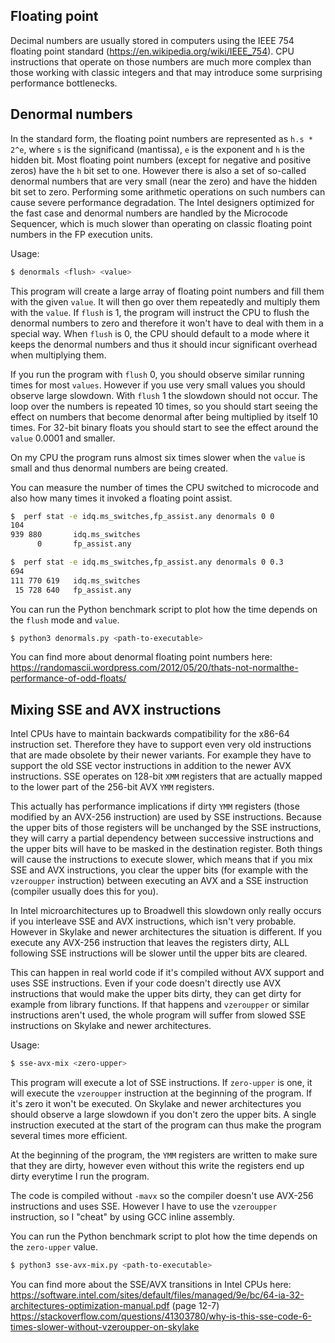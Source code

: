 ## Floating point
Decimal numbers are usually stored in computers using the IEEE 754 floating point standard
(https://en.wikipedia.org/wiki/IEEE_754). CPU instructions that operate on those numbers are much more complex
than those working with classic integers and that may introduce some surprising performance bottlenecks.

## Denormal numbers
In the standard form, the floating point numbers are represented as `h.s * 2^e`, where `s` is the significand (mantissa),
`e` is the exponent and `h` is the hidden bit. Most floating point numbers
(except for negative and positive zeros) have the `h` bit set to one. However there is also a set of so-called denormal
numbers that are very small (near the zero) and have the hidden bit set to zero.
Performing some arithmetic operations on such numbers can cause severe performance degradation. The Intel designers
optimized for the fast case and denormal numbers are handled by the Microcode Sequencer, which
is much slower than operating on classic floating point numbers in the FP execution units.

Usage:
```bash
$ denormals <flush> <value>
```

This program will create a large array of floating point numbers and fill them with the given `value`.
It will then go over them repeatedly and multiply them with the `value`. If `flush` is 1, the program will
instruct the CPU to flush the denormal numbers to zero and therefore it won't have to deal with them in a special way.
When `flush` is 0, the CPU should default to a mode where it keeps the denormal numbers and thus it should incur
significant overhead when multiplying them.

If you run the program with `flush` 0, you should observe similar running times for most `values`. However if you
use very small values you should observe large slowdown. With `flush` 1 the slowdown should not occur. The loop
over the numbers is repeated 10 times, so you should start seeing the effect on numbers that become denormal after
being multiplied by itself 10 times. For 32-bit binary floats you should start to see the effect around the `value`
0.0001 and smaller.

On my CPU the program runs almost six times slower when the `value` is small and thus denormal numbers are being created.

You can measure the number of times the CPU switched to microcode and also how many times
it invoked a floating point assist.
```bash
$  perf stat -e idq.ms_switches,fp_assist.any denormals 0 0
104
939 880       idq.ms_switches
      0       fp_assist.any

$  perf stat -e idq.ms_switches,fp_assist.any denormals 0 0.3
694
111 770 619   idq.ms_switches
 15 728 640   fp_assist.any
```

You can run the Python benchmark script to plot how the time depends on the `flush` mode and `value`.
```bash
$ python3 denormals.py <path-to-executable>
```

You can find more about denormal floating point numbers here:
https://randomascii.wordpress.com/2012/05/20/thats-not-normalthe-performance-of-odd-floats/

## Mixing SSE and AVX instructions
Intel CPUs have to maintain backwards compatibility for the x86-64 instruction set. Therefore they have to support
even very old instructions that are made obsolete by their newer variants. For example they have to support the old
SSE vector instructions in addition to the newer AVX instructions. SSE operates on 128-bit `XMM` registers that are
actually mapped to the lower part of the 256-bit AVX `YMM` registers.

This actually has performance implications if dirty `YMM` registers (those modified by an AVX-256 instruction) are used by
SSE instructions. Because the upper bits of those registers will be unchanged by the SSE instructions, they will carry
a partial dependency between successive instructions and the upper bits will have to be masked in the destination register.
Both things will cause the instructions to execute slower, which means that if you mix SSE and AVX instructions,
you clear the upper bits (for example with the `vzeroupper` instruction) between executing an AVX and a SSE instruction
(compiler usually does this for you).

In Intel microarchitectures up to Broadwell this slowdown only really occurs if you interleave SSE
and AVX instructions, which isn't very probable. However in Skylake and newer architectures the situation is different.
If you execute any AVX-256 instruction that leaves the registers dirty, ALL following SSE instructions will be slower
until the upper bits are cleared.

This can happen in real world code if it's compiled without AVX support and uses SSE instructions.
Even if your code doesn't directly use AVX instructions that would make the upper bits dirty,
they can get dirty for example from library functions. If that happens and `vzeroupper` or similar instructions
aren't used, the whole program will suffer from slowed SSE instructions on Skylake and newer architectures.

Usage:
```bash
$ sse-avx-mix <zero-upper>
```

This program will execute a lot of SSE instructions. If `zero-upper` is one, it will execute the `vzeroupper`
instruction at the beginning of the program. If it's zero it won't be executed. On Skylake and newer
architectures you should observe a large slowdown if you don't zero the upper bits. A single instruction executed at
the start of the program can thus make the program several times more efficient.

At the beginning of the program, the `YMM` registers are written to make sure that they are dirty, however even without
this write the registers end up dirty everytime I run the program.

The code is compiled without `-mavx` so the compiler doesn't use AVX-256 instructions and uses SSE.
However I have to use the `vzeroupper` instruction, so I "cheat" by using GCC inline assembly.

You can run the Python benchmark script to plot how the time depends on the `zero-upper` value.
```bash
$ python3 sse-avx-mix.py <path-to-executable>
```

You can find more about the SSE/AVX transitions in Intel CPUs here:
https://software.intel.com/sites/default/files/managed/9e/bc/64-ia-32-architectures-optimization-manual.pdf (page 12-7)
https://stackoverflow.com/questions/41303780/why-is-this-sse-code-6-times-slower-without-vzeroupper-on-skylake
